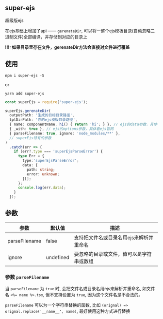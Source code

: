 ## super-ejs

超级版ejs

在ejs基础上增加了api —— `gerenateDir`, 可以将一整个ejs模板目录(自动忽略二进制文件)全部编译，并存储到对应的目录上

**!!!: 如果目录里存在文件，gerenateDir方法会直接对文件进行覆盖**

## 使用

```npm i super-ejs -S```

or

```yarn add super-ejs```

```typescript
const superEjs = require('super-ejs');

superEjs.gerenateDir(
  outputPath: '生成的目标目录路径',
  tplDirPath: '你的ejs模板目录路径',
  { name: componentName, hi() { return 'hi'; } }, // ejs的data参数，具体看ejs官网
  { _with: true }, // ejs的options参数，具体看ejs官网
  { parseFilename: true, ignore: 'node_modules/**' },
  // superEjs特有的参数
)
  .catch(err => {
    if (err?.type === 'superEjsParseError') {
      type Err = {
        type:'superEjsParseError';
        data: {
          path: string;
          error: unknown;
        }[];
      };
      console.log(err.data);
    }
  });
```

## 参数

| 参数 | 默认值 | 描述 |
|  -  | -  | -  |
| parseFilename | false | 支持把文件名或目录名用ejs来解析并重命名 |
| ignore | undefined | 要忽略的目录或文件，值可以是字符串或数组

### 参数 `parseFilename`

当 `parseFilename` 为 `true` 时, 会把文件名或目录名用ejs来解析并重命名, 如文件名 `<%= name %>.tsx`, 但不支持设置为 `true`, 因为这个文件名是不合法的。

`parseFilename` 可以为一个字符串替换的函数, 比如 `(orignal) => orignal.replace('__name__', name)`, 最好使用这种方式进行替换
